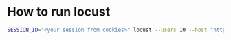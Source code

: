# How to run locust

```bash
SESSION_ID="<your session from cookies>" locust --users 10 --host "https://sqr.webrtc-thesis.ru" --autostart
```
